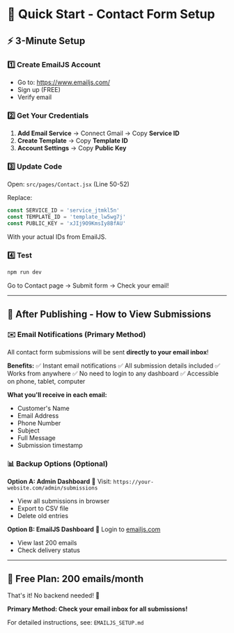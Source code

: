 # 🚀 Quick Start - Contact Form Setup

## ⚡ 3-Minute Setup

### 1️⃣ Create EmailJS Account
- Go to: https://www.emailjs.com/
- Sign up (FREE)
- Verify email

### 2️⃣ Get Your Credentials
1. **Add Email Service** → Connect Gmail → Copy **Service ID**
2. **Create Template** → Copy **Template ID**
3. **Account Settings** → Copy **Public Key**

### 3️⃣ Update Code
Open: `src/pages/Contact.jsx` (Line 50-52)

Replace:
```javascript
const SERVICE_ID = 'service_jtmkl5n'
const TEMPLATE_ID = 'template_lw5wg7j'
const PUBLIC_KEY = 'xJIj9O9KmsIy8BfAU'
```

With your actual IDs from EmailJS.

### 4️⃣ Test
```bash
npm run dev
```
Go to Contact page → Submit form → Check your email!

---

## 📧 After Publishing - How to View Submissions

### ✉️ Email Notifications (Primary Method)
All contact form submissions will be sent **directly to your email inbox**!

**Benefits:**
✅ Instant email notifications
✅ All submission details included
✅ Works from anywhere
✅ No need to login to any dashboard
✅ Accessible on phone, tablet, computer

**What you'll receive in each email:**
- Customer's Name
- Email Address
- Phone Number
- Subject
- Full Message
- Submission timestamp

### 📊 Backup Options (Optional)

**Option A: Admin Dashboard**
🔗 Visit: `https://your-website.com/admin/submissions`
- View all submissions in browser
- Export to CSV file
- Delete old entries

**Option B: EmailJS Dashboard**
🔗 Login to [emailjs.com](https://emailjs.com)
- View last 200 emails
- Check delivery status

---

## 📝 Free Plan: 200 emails/month

That's it! No backend needed! 🎉

**Primary Method: Check your email inbox for all submissions!**

For detailed instructions, see: `EMAILJS_SETUP.md`
